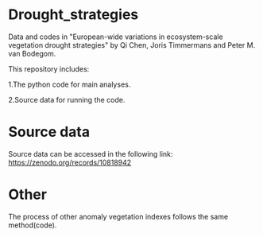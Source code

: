 # Drought_strategies
Data and codes in "European-wide variations in ecosystem-scale vegetation drought strategies" by Qi Chen, Joris Timmermans and Peter M. van Bodegom.

This repository includes:

1.The python code for main analyses.

2.Source data for running the code.

# Source data
Source data can be accessed in the following link:
https://zenodo.org/records/10818942

# Other
The process of other anomaly vegetation indexes follows the same method(code).
